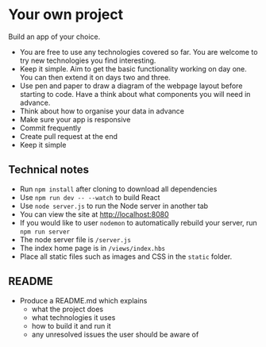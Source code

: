 # Your own project

Build an app of your choice.

- You are free to use any technologies covered so far. You are welcome to try new technologies you find interesting.
- Keep it simple. Aim to get the basic functionality working on day one. You can then extend it on days two and three.
- Use pen and paper to draw a diagram of the webpage layout before starting to code. Have a think about what components you will need in advance.
- Think about how to organise your data in advance
- Make sure your app is responsive
- Commit frequently
- Create pull request at the end
- Keep it simple

## Technical notes

* Run `npm install` after cloning to download all dependencies
* Use `npm run dev -- --watch` to build React
* Use `node server.js` to run the Node server in another tab
* You can view the site at [http://localhost:8080](http://localhost:8080)
* If you would like to user `nodemon` to automatically rebuild your server, run `npm run server`
* The node server file is `/server.js`
* The index home page is in `/views/index.hbs`
* Place all static files such as images and CSS in the `static` folder.

## README

* Produce a README.md which explains
  * what the project does
  * what technologies it uses
  * how to build it and run it
  * any unresolved issues the user should be aware of
